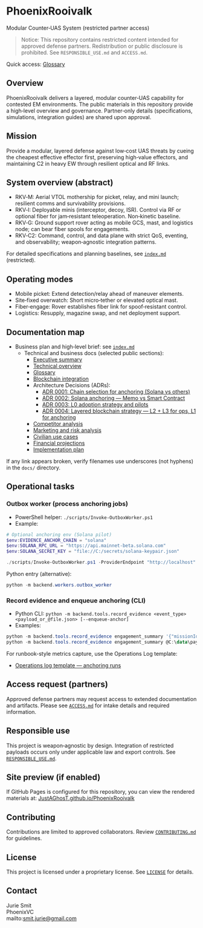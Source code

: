 # PhoenixRooivalk

Modular Counter‑UAS System (restricted partner access)

> Notice: This repository contains restricted content intended for approved
> defense partners. Redistribution or public disclosure is prohibited. See
> `RESPONSIBLE_USE.md` and `ACCESS.md`.

Quick access: [Glossary](./docs/glossary.md)

## Overview

PhoenixRooivalk delivers a layered, modular counter‑UAS capability for
contested EM environments. The public materials in this repository provide a
high‑level overview and governance. Partner‑only details (specifications,
simulations, integration guides) are shared upon approval.

## Mission

Provide a modular, layered defense against low‑cost UAS threats by cueing the
cheapest effective effector first, preserving high‑value effectors, and
maintaining C2 in heavy EW through resilient optical and RF links.

## System overview (abstract)

- RKV‑M: Aerial VTOL mothership for picket, relay, and mini launch; resilient
  comms and survivability provisions.
- RKV‑I: Deployable minis (interceptor, decoy, ISR). Control via RF or optional
  fiber for jam‑resistant teleoperation. Non‑kinetic baseline.
- RKV‑G: Ground support rover acting as mobile GCS, mast, and logistics node;
  can bear fiber spools for engagements.
- RKV‑C2: Command, control, and data plane with strict QoS, eventing, and
  observability; weapon‑agnostic integration patterns.

For detailed specifications and planning baselines, see [`index.md`](./index.md)
(restricted).

## Operating modes

- Mobile picket: Extend detection/relay ahead of maneuver elements.
- Site‑fixed overwatch: Short micro‑tether or elevated optical mast.
- Fiber‑engage: Rover establishes fiber link for spoof‑resistant control.
- Logistics: Resupply, magazine swap, and net deployment support.

## Documentation map

- Business plan and high‑level brief: see [`index.md`](./index.md)
  - Technical and business docs (selected public sections):
    - [Executive summary](./docs/executive_summary.md)
    - [Technical overview](./docs/technical_overview.md)
    - [Glossary](./docs/glossary.md)
    - [Blockchain integration](./docs/blockchain_integration.md)
    - Architecture Decisions (ADRs):
      - [ADR 0001: Chain selection for anchoring (Solana vs others)](./docs/adr/0001-solana-vs-others.md)
      - [ADR 0002: Solana anchoring — Memo vs Smart Contract](./docs/adr/0002-solana-memo-vs-contract.md)
      - [ADR 0003: L0 adoption strategy and pilots](./docs/adr/0003-l0-adoption-strategy.md)
      - [ADR 0004: Layered blockchain strategy — L2 + L3 for ops, L1 for anchoring](./docs/adr/0004-layered-strategy-l1-l2-l3.md)
    - [Competitor analysis](./docs/competitor_analysis.md)
    - [Marketing and risk analysis](./docs/marketing_and_risk_analysis.md)
    - [Civilian use cases](./docs/civilian_use_cases.md)
    - [Financial projections](./docs/financial_projections.md)
    - [Implementation plan](./docs/implementation_plan.md)

If any link appears broken, verify filenames use underscores (not hyphens) in the `docs/` directory.

## Operational tasks

### Outbox worker (process anchoring jobs)

- PowerShell helper: `./scripts/Invoke-OutboxWorker.ps1`
- Example:

```powershell
# Optional anchoring env (Solana pilot)
$env:EVIDENCE_ANCHOR_CHAIN = "solana"
$env:SOLANA_RPC_URL = "https://api.mainnet-beta.solana.com"
$env:SOLANA_SECRET_KEY = "file://C:/secrets/solana-keypair.json"

./scripts/Invoke-OutboxWorker.ps1 -ProviderEndpoint "http://localhost" -IntervalSec 5 -BatchLimit 25 -MaxAttempts 10
```

Python entry (alternative):

```powershell
python -m backend.workers.outbox_worker
```

### Record evidence and enqueue anchoring (CLI)

- Python CLI: `python -m backend.tools.record_evidence <event_type> <payload_or_@file.json> [--enqueue-anchor]`
- Examples:

```powershell
python -m backend.tools.record_evidence engagement_summary '{"missionId":"M-123","result":"success"}' --enqueue-anchor
python -m backend.tools.record_evidence engagement_summary @C:\data\payload.json --enqueue-anchor
```

For runbook-style metrics capture, use the Operations Log template:

- [Operations log template — anchoring runs](./docs/ops/operations_log_template.md)

## Access request (partners)

Approved defense partners may request access to extended documentation and
artifacts. Please see [`ACCESS.md`](./ACCESS.md) for intake details and
required information.

## Responsible use

This project is weapon‑agnostic by design. Integration of restricted payloads
occurs only under applicable law and export controls. See
[`RESPONSIBLE_USE.md`](./RESPONSIBLE_USE.md).

## Site preview (if enabled)

If GitHub Pages is configured for this repository, you can view the rendered
materials at:
[JustAGhosT.github.io/PhoenixRooivalk](https://JustAGhosT.github.io/PhoenixRooivalk/)

## Contributing

Contributions are limited to approved collaborators. Review [`CONTRIBUTING.md`](./CONTRIBUTING.md) for guidelines.

## License

This project is licensed under a proprietary license. See [`LICENSE`](./LICENSE) for details.

## Contact

Jurie Smit  
PhoenixVC  
mailto:smit.jurie@gmail.com

